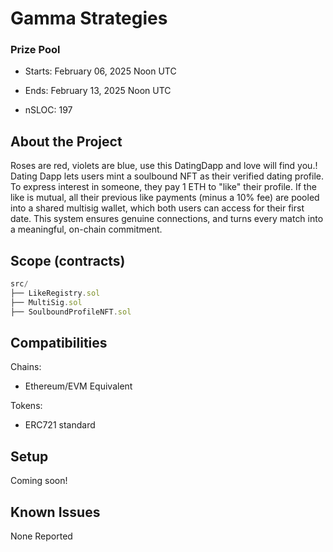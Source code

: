 # Gamma Strategies


### Prize Pool

- Starts: February 06, 2025 Noon UTC
- Ends: February 13, 2025 Noon UTC

- nSLOC: 197

[//]: # (contest-details-open)

## About the Project

Roses are red, violets are blue, use this DatingDapp and love will find you.! Dating Dapp lets users mint a soulbound NFT as their verified dating profile. To express interest in someone, they pay 1 ETH to "like" their profile. If the like is mutual, all their previous like payments (minus a 10% fee) are pooled into a shared multisig wallet, which both users can access for their first date. This system ensures genuine connections, and turns every match into a meaningful, on-chain commitment.

[//]: # (contest-details-close)

[//]: # (scope-open)

## Scope (contracts)

```js
src/
├── LikeRegistry.sol
├── MultiSig.sol
├── SoulboundProfileNFT.sol
```

## Compatibilities

Chains:
- Ethereum/EVM Equivalent

Tokens:
- ERC721 standard


[//]: # (scope-close)

[//]: # (getting-started-open)

## Setup

Coming soon!

[//]: # (getting-started-close)

[//]: # (known-issues-open)

## Known Issues

None Reported

[//]: # (known-issues-close)